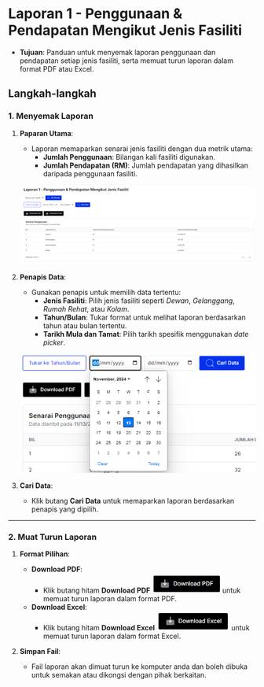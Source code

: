 # **Laporan 1 - Penggunaan & Pendapatan Mengikut Jenis Fasiliti**

- **Tujuan**: Panduan untuk menyemak laporan penggunaan dan pendapatan setiap jenis fasiliti, serta memuat turun laporan dalam format PDF atau Excel.

## **Langkah-langkah**

### **1. Menyemak Laporan**

1. **Paparan Utama**:
   - Laporan memaparkan senarai jenis fasiliti dengan dua metrik utama:
     - **Jumlah Penggunaan**: Bilangan kali fasiliti digunakan.
     - **Jumlah Pendapatan (RM)**: Jumlah pendapatan yang dihasilkan daripada penggunaan fasiliti.

   ![Rujuk Gambar 1](../../images/admin/laporan-penggunaan.png)

2. **Penapis Data**:
   - Gunakan penapis untuk memilih data tertentu:
     - **Jenis Fasiliti**: Pilih jenis fasiliti seperti *Dewan*, *Gelanggang*, *Rumah Rehat*, atau *Kolam*.
     - **Tahun/Bulan**: Tukar format untuk melihat laporan berdasarkan tahun atau bulan tertentu.
     - **Tarikh Mula dan Tamat**: Pilih tarikh spesifik menggunakan *date picker*.

   ![Rujuk Gambar 2](../../images/admin/tukar-tarikh.png)

3. **Cari Data**:
   - Klik butang **Cari Data** untuk memaparkan laporan berdasarkan penapis yang dipilih.

---

### **2. Muat Turun Laporan**

1. **Format Pilihan**:
   - **Download PDF**:
     - Klik butang hitam **Download PDF** ![Download PDF](../../images/admin/download-pdf.png) untuk memuat turun laporan dalam format PDF.
   - **Download Excel**:
     - Klik butang hitam **Download Excel** ![Download Excel](../../images/admin/download-excel.png) untuk memuat turun laporan dalam format Excel.

2. **Simpan Fail**:
   - Fail laporan akan dimuat turun ke komputer anda dan boleh dibuka untuk semakan atau dikongsi dengan pihak berkaitan.